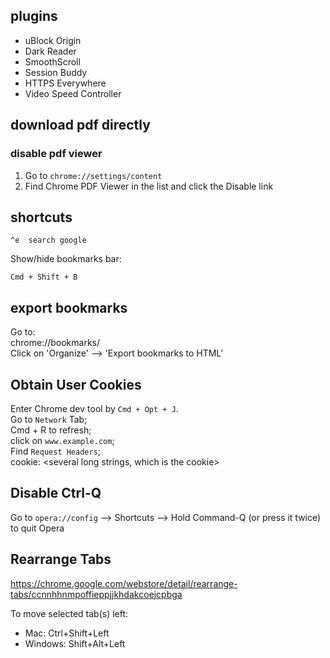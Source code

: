 ## plugins
* uBlock Origin
* Dark Reader
* SmoothScroll
* Session Buddy
* HTTPS Everywhere
* Video Speed Controller

## download pdf directly

### disable pdf viewer
1. Go to `chrome://settings/content`
2. Find Chrome PDF Viewer in the list and click the Disable link

## shortcuts

```
^e  search google
```

Show/hide bookmarks bar:

```
Cmd + Shift + B
```
## export bookmarks

Go to:  
chrome://bookmarks/  
Click on 'Organize' --> 'Export bookmarks to HTML'

## Obtain User Cookies

Enter Chrome dev tool by `Cmd + Opt + J`.  
Go to `Network` Tab;  
Cmd + R to refresh;  
click on `www.example.com`;  
Find `Request Headers`;  
cookie: <several long strings, which is the cookie>

## Disable Ctrl-Q

Go to `opera://config` --> Shortcuts --> Hold Command-Q (or press it twice) to quit Opera

## Rearrange Tabs

https://chrome.google.com/webstore/detail/rearrange-tabs/ccnnhhnmpoffieppjjkhdakcoejcpbga

To move selected tab(s) left:

* Mac: Ctrl+Shift+Left
* Windows: Shift+Alt+Left

